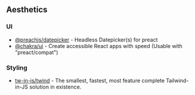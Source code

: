 ## Aesthetics

### UI
- [@preachjs/datepicker](https://github.com/preachjs/datepicker) - Headless Datepicker(s) for preact
- [@chakra/ui](https://v2.chakra-ui.com/) - Create accessible React apps with speed (Usable with "preact/compat")

### Styling

- [tw-in-js/twind](https://github.com/tw-in-js/twind) - The smallest, fastest, most feature complete Tailwind-in-JS solution in existence. 

